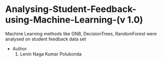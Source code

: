 # Analysing-Student-Feedback-using-Machine-Learning-(v 1.0)
Machine Learning methods like GNB, DecisionTrees, RandomForest were analysed on student feedback data set
- Author
   1. Lenin Naga Kumar Polukonda
